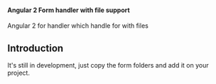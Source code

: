 #### Angular 2 Form handler with file support
Angular 2 for handler which handle for with files

## Introduction

It's still in development, just copy the form folders and add it on your project.